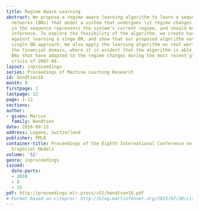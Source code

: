 ```yaml
---
title: Regime Aware Learning
abstract: We propose a regime aware learning algorithm to learn a sequence of Bayesian
  networks (BNs) that model a system that undergoes \it regime changes. The last BN
  in the sequence represents the system’s current regime, and should be used for BN
  inference. To explore the feasibility of the algorithm, we create baseline tests
  against learning a singe BN, and show that our proposed algorithm outperforms the
  single BN approach. We also apply the learning algorithm on real world data from
  the financial domain, where it is evident that the algorithm is able to produce
  BNs that have adapted to the regime changes during the most recent global financial
  crisis of 2007-08.
layout: inproceedings
series: Proceedings of Machine Learning Research
id: bendtsen16
month: 0
firstpage: 1
lastpage: 12
page: 1-12
sections: 
author:
- given: Marcus
  family: Bendtsen
date: 2016-08-15
address: Lugano, Switzerland
publisher: PMLR
container-title: Proceedings of the Eighth International Conference on Probabilistic
  Graphical Models
volume: '52'
genre: inproceedings
issued:
  date-parts:
  - 2016
  - 8
  - 15
pdf: http://proceedings.mlr.press/v52/bendtsen16.pdf
# Format based on citeproc: http://blog.martinfenner.org/2013/07/30/citeproc-yaml-for-bibliographies/
---
```

